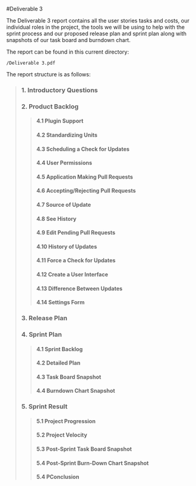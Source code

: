 #Deliverable 3

The Deliverable 3 report contains all the user stories tasks and costs, our individual roles in the project, 
the tools we will be using to help with the sprint process and our proposed release plan and sprint plan along with 
snapshots of our task board and burndown chart.

The report can be found in this current directory:

```
/Deliverable 3.pdf
```

The report structure is as follows:

> ### 1. Introductory Questions
> ### 2. Product Backlog
>> #### 4.1 Plugin Support    
>> #### 4.2 Standardizing Units    
>> #### 4.3 Scheduling a Check for Updates    
>> #### 4.4 User Permissions    
>> #### 4.5 Application Making Pull Requests
>> #### 4.6 Accepting/Rejecting Pull Requests    
>> #### 4.7 Source of Update    
>> #### 4.8 See History    
>> #### 4.9 Edit Pending Pull Requests    
>> #### 4.10 History of Updates    
>> #### 4.11 Force a Check for Updates    
>> #### 4.12 Create a User Interface    
>> #### 4.13 Difference Between Updates    
>> #### 4.14 Settings Form  
> ### 3. Release Plan
> ### 4. Sprint Plan
>> #### 4.1 Sprint Backlog
>> #### 4.2 Detailed Plan
>> #### 4.3 Task Board Snapshot
>> #### 4.4 Burndown Chart Snapshot
> ### 5. Sprint Result
>> #### 5.1 Project Progression
>> #### 5.2 Project Velocity
>> #### 5.3 Post-Sprint Task Board Snapshot
>> #### 5.4 Post-Sprint Burn-Down Chart Snapshot
>> #### 5.4 PConclusion